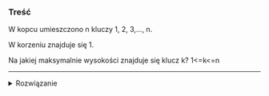 ### Treść
W kopcu umieszczono n kluczy 1, 2, 3,..., n. 

W korzeniu znajduje się 1. 

Na jakiej maksymalnie wysokości znajduje się klucz k? 1<=k<=n

------
<details><summary>Rozwiązanie</summary>
<p>
    
k, jeśli k < logn 

wpp. logn
